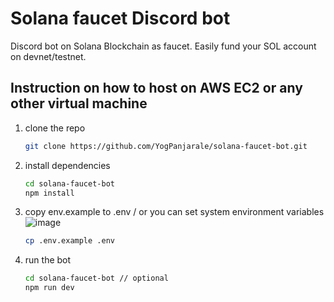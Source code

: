 # Solana faucet Discord bot

Discord bot on Solana Blockchain as faucet.
Easily fund your SOL account on devnet/testnet.

## Instruction on how to host on AWS EC2 or any other virtual machine

1. clone the repo

    ```sh
    git clone https://github.com/YogPanjarale/solana-faucet-bot.git
    ```

2. install dependencies

    ```sh
    cd solana-faucet-bot
    npm install
    ```

3. copy env.example to .env / or you can set system environment variables
    ![image](https://user-images.githubusercontent.com/64301340/163817348-09df70a0-3a12-4861-8ba3-79d490e02345.png)
    ```sh
    cp .env.example .env
    ```

4. run the bot

    ```sh
    cd solana-faucet-bot // optional 
    npm run dev
    ```
